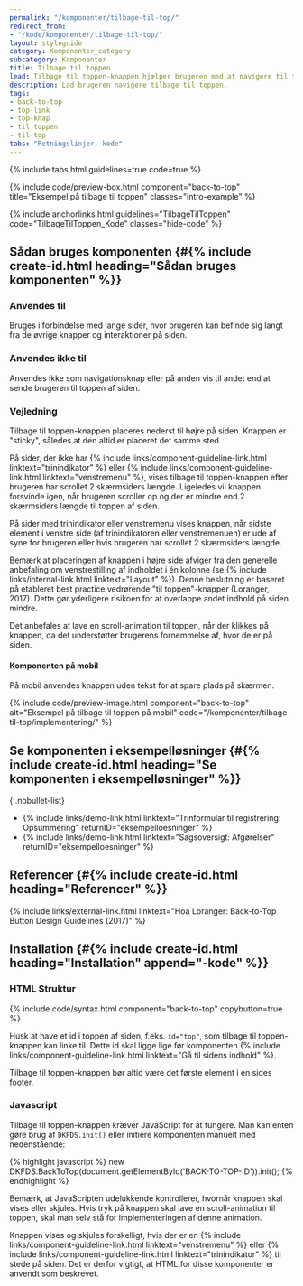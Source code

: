 ```yaml
---
permalink: "/komponenter/tilbage-til-top/"
redirect_from:
- "/kode/komponenter/tilbage-til-top/"
layout: styleguide
category: Komponenter_category
subcategory: Komponenter
title: Tilbage til toppen
lead: Tilbage til toppen-knappen hjælper brugeren med at navigere til toppen af en lang side på en let måde uden at miste overblikket. 
description: Lad brugeren navigere tilbage til toppen.
tags:
- back-to-top
- top-link
- top-knap
- til toppen
- til-top
tabs: "Retningslinjer, kode"
---
```


{% include tabs.html guidelines=true code=true %}

{% include code/preview-box.html component="back-to-top" title="Eksempel på tilbage til toppen" classes="intro-example" %}

{% include anchorlinks.html guidelines="TilbageTilToppen" code="TilbageTilToppen_Kode" classes="hide-code" %}

<!--split-->

## Sådan bruges komponenten {#{% include create-id.html heading="Sådan bruges komponenten" %}}

### Anvendes til

Bruges i forbindelse med lange sider, hvor brugeren kan befinde sig langt fra de øvrige knapper og interaktioner på siden.

### Anvendes ikke til

Anvendes ikke som navigationsknap eller på anden vis til andet end at sende brugeren til toppen af siden. 

### Vejledning

Tilbage til toppen-knappen placeres nederst til højre på siden. Knappen er "sticky", således at den altid er placeret det samme sted.

På sider, der ikke har {% include links/component-guideline-link.html linktext="trinindikator" %} eller {% include links/component-guideline-link.html linktext="venstremenu" %}, vises tilbage til toppen-knappen efter brugeren har scrollet 2 skærmsiders længde. Ligeledes vil knappen forsvinde igen, når brugeren scroller op og der er mindre end 2 skærmsiders længde til toppen af siden. 

På sider med trinindikator eller venstremenu vises knappen, når sidste element i venstre side (af trinindikatoren eller venstremenuen) er ude af syne for brugeren eller hvis brugeren har scrollet 2 skærmsiders længde.

Bemærk at placeringen af knappen i højre side afviger fra den generelle anbefaling om venstrestilling af indholdet i én kolonne (se {% include links/internal-link.html linktext="Layout" %}). Denne beslutning er baseret på etableret best practice vedrørende "til toppen"-knapper (Loranger, 2017). Dette gør yderligere risikoen for at overlappe andet indhold på siden mindre.

Det anbefales at lave en scroll-animation til toppen, når der klikkes på knappen, da det understøtter brugerens fornemmelse af, hvor de er på siden.

#### Komponenten på mobil

På mobil anvendes knappen uden tekst for at spare plads på skærmen. 

{% include code/preview-image.html component="back-to-top" alt="Eksempel på tilbage til toppen på mobil" code="/komponenter/tilbage-til-top/implementering/" %}

## Se komponenten i eksempelløsninger {#{% include create-id.html heading="Se komponenten i eksempelløsninger" %}}

{:.nobullet-list}
- {% include links/demo-link.html linktext="Trinformular til registrering: Opsummering" returnID="eksempelloesninger" %}
- {% include links/demo-link.html linktext="Sagsoversigt: Afgørelser" returnID="eksempelloesninger" %}

## Referencer {#{% include create-id.html heading="Referencer" %}}

{% include links/external-link.html linktext="Hoa Loranger: Back-to-Top Button Design Guidelines (2017)" %}

<!--split-->

## Installation {#{% include create-id.html heading="Installation" append="-kode" %}}

### HTML Struktur

{% include code/syntax.html component="back-to-top" copybutton=true %}

Husk at have et id i toppen af siden, f.eks. `id="top"`, som tilbage til toppen-knappen kan linke til. Dette id skal ligge lige før komponenten {% include links/component-guideline-link.html linktext="Gå til sidens indhold" %}.

Tilbage til toppen-knappen bør altid være det første element i en sides footer.

### Javascript

Tilbage til toppen-knappen kræver JavaScript for at fungere. Man kan enten gøre brug af `DKFDS.init()` eller initiere komponenten manuelt med nedenstående:

{% highlight javascript %}
new DKFDS.BackToTop(document.getElementById('BACK-TO-TOP-ID')).init();
{% endhighlight %}

Bemærk, at JavaScripten udelukkende kontrollerer, hvornår knappen skal vises eller skjules. Hvis tryk på knappen skal lave en scroll-animation til toppen, skal man selv stå for implementeringen af denne animation.

Knappen vises og skjules forskelligt, hvis der er en {% include links/component-guideline-link.html linktext="venstremenu" %} eller {% include links/component-guideline-link.html linktext="trinindikator" %} til stede på siden. Det er derfor vigtigt, at HTML for disse komponenter er anvendt som beskrevet.